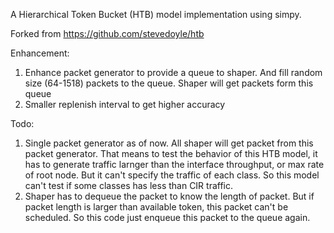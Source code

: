 A Hierarchical Token Bucket (HTB) model implementation using simpy.

Forked from https://github.com/stevedoyle/htb

Enhancement:

1.  Enhance packet generator to provide a queue to shaper. And fill random size (64-1518) packets to the queue. Shaper will get packets form this queue
2.  Smaller replenish interval to get higher accuracy

Todo:

1.  Single packet generator as of now. All shaper will get packet from this packet generator. That means to test the behavior of this HTB model, it has to generate traffic larnger than the interface throughput, or max rate of root node. But it can't specify the traffic of each class. So this model can't test if some classes has less than CIR traffic.
2.  Shaper has to dequeue the packet to know the length of packet. But if packet length is larger than available token, this packet can't be scheduled. So this code just enqueue this packet to the queue again.
